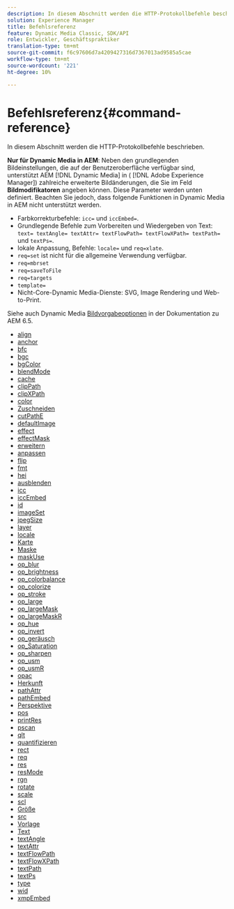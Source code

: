 ```yaml
---
description: In diesem Abschnitt werden die HTTP-Protokollbefehle beschrieben.
solution: Experience Manager
title: Befehlsreferenz
feature: Dynamic Media Classic, SDK/API
role: Entwickler, Geschäftspraktiker
translation-type: tm+mt
source-git-commit: f6c97606d7a4209427316d7367013ad9585a5cae
workflow-type: tm+mt
source-wordcount: '221'
ht-degree: 10%

---
```



# Befehlsreferenz{#command-reference}

In diesem Abschnitt werden die HTTP-Protokollbefehle beschrieben.

**Nur für Dynamic Media in AEM**: Neben den grundlegenden Bildeinstellungen, die auf der Benutzeroberfläche verfügbar sind, unterstützt AEM  [!DNL Dynamic Media] in (  [!DNL Adobe Experience Manager]) zahlreiche erweiterte Bildänderungen, die Sie im Feld  **Bildmodifikatoren** angeben können. Diese Parameter werden unten definiert. Beachten Sie jedoch, dass folgende Funktionen in Dynamic Media in AEM nicht unterstützt werden.

* Farbkorrekturbefehle: `icc=` und `iccEmbed=`.
* Grundlegende Befehle zum Vorbereiten und Wiedergeben von Text: `text= textAngle= textAttr= textFlowPath= textFlowXPath= textPath=` und `textPs=`.
* lokale Anpassung, Befehle: `locale=` und `req=xlate`.
* `req=set` ist nicht für die allgemeine Verwendung verfügbar.
* `req=mbrset`
* `req=saveToFile`
* `req=targets`
* `template=`
* Nicht-Core-Dynamic Media-Dienste: SVG, Image Rendering und Web-to-Print.

<!-- Adobe IS command examples website  http://sj1010010254235.corp.adobe.com/iscommands/ -->

Siehe auch Dynamic Media [Bildvorgabeoptionen](https://experienceleague.adobe.com/docs/experience-manager-65/assets/dynamic/managing-image-presets.html#dynamic) in der Dokumentation zu AEM 6.5.

* [align](r-align.md)
* [anchor](r-anchor.md)
* [bfc](r-bfc.md)
* [bgc](r-bgc.md)
* [bgColor](r-bgcolor.md)
* [blendMode](r-blendmode.md)
* [cache](r-is-http-cache.md)
* [clipPath](r-clippath.md)
* [clipXPath](r-clipxpath.md)
* [color](r-color-commandref.md)
* [Zuschneiden](r-crop.md)
* [cutPathE](r-croppath.md)
* [defaultImage](r-is-http-defaultimage.md)
* [effect](r-effect.md)
* [effectMask](r-effectmask.md)
* [erweitern](r-extend.md)
* [anpassen](r-fit.md)
* [flip](r-flip.md)
* [fmt](r-is-http-fmt.md)
* [hei](r-is-http-hei.md)
* [ausblenden](r-hide.md)
* [icc](r-icc.md)
* [iccEmbed](r-iccembed.md)
* [id](r-id.md)
* [imageSet](r-imageset.md)
* [jpegSize](r-jpegsize.md)
* [layer](r-layer.md)
* [locale](r-locale.md)
* [Karte](r-map.md)
* [Maske](r-mask.md)
* [maskUse](r-maskuse.md)
* [op_blur](r-op-blur.md)
* [op_brightness](r-op-brightness.md)
* [op_colorbalance](r-op-colorbalance.md)
* [op_colorize](r-op-colorize.md)
* [op_stroke](r-op-contrast.md)
* [op_large](r-op-grow.md)
* [op_largeMask](r-op-growmask.md)
* [op_largeMaskR](r-op-growmaskr.md)
* [op_hue](r-op-hue.md)
* [op_invert](r-op-invert.md)
* [op_geräusch](r-op-noise.md)
* [op_Saturation](r-op-saturation.md)
* [op_sharpen](r-op-sharpen.md)
* [op_usm](r-op-usm.md)
* [op_usmR](r-op-usmr.md)
* [opac](r-opac.md)
* [Herkunft](r-origin.md)
* [pathAttr](r-pathattr.md)
* [pathEmbed](r-pathembed.md)
* [Perspektive](r-perspective.md)
* [pos](r-pos.md)
* [printRes](r-printres.md)
* [pscan](r-pscan.md)
* [qlt](r-is-http-qlt.md)
* [quantifizieren](r-is-http-quantize.md)
* [rect](r-rect.md)
* [req](r-req/r-req.md)
* [res](r-res.md)
* [resMode](r-is-http-resmode.md)
* [rgn](r-rgn.md)
* [rotate](r-rotate.md)
* [scale](r-is-http-scale.md)
* [scl](r-scl.md)
* [Größe](r-size-reference.md)
* [src](r-src.md)
* [Vorlage](r-template.md)
* [Text](r-text.md)
* [textAngle](r-textangle.md)
* [textAttr](r-textattr.md)
* [textFlowPath](r-textflowpath.md)
* [textFlowXPath](r-textflowxpath.md)
* [textPath](r-textpath.md)
* [textPs](r-textps.md)
* [type](r-type.md)
* [wid](r-is-http-wid.md)
* [xmpEmbed](r-xmpembed.md)
